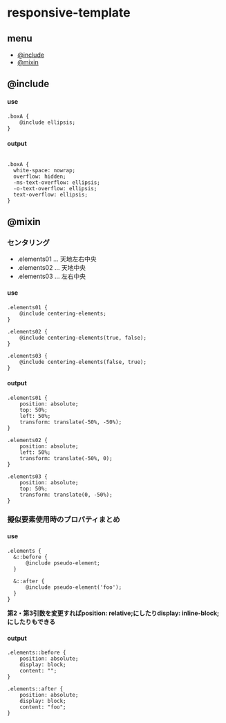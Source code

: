 # responsive-template  

## menu
* [@include](#include)
* [@mixin](#mixin)

## @include  
#### use  

```
.boxA {
	@include ellipsis;
}

```

#### output  


```

.boxA {
  white-space: nowrap;
  overflow: hidden;
  -ms-text-overflow: ellipsis;
  -o-text-overflow: ellipsis;
  text-overflow: ellipsis;
}

```


## @mixin  

### センタリング  
* .elements01 … 天地左右中央
* .elements02 … 天地中央
* .elements03 … 左右中央  
  
#### use  

```
.elements01 {
	@include centering-elements;
}
```

```
.elements02 {
	@include centering-elements(true, false);
}
```

```
.elements03 {
	@include centering-elements(false, true);
}
```

#### output  

```
.elements01 {
	position: absolute;
	top: 50%;
	left: 50%;
	transform: translate(-50%, -50%);
}
```

```
.elements02 {
	position: absolute;
	left: 50%;
	transform: translate(-50%, 0);
}
```

```
.elements03 {
	position: absolute;
	top: 50%;
	transform: translate(0, -50%);
}
```
### 擬似要素使用時のプロパティまとめ  
  
  #### use  

  ```
  .elements {
	&::before {
		@include pseudo-element;
	}

	&::after {
		@include pseudo-element('foo');
	}
}
```
**第2・第3引数を変更すればposition: relative;にしたりdisplay: inline-block;にしたりもできる**

#### output  

```
.elements::before {
	position: absolute;
	display: block;
	content: "";
}

.elements::after {
	position: absolute;
	display: block;
	content: "foo";
}
```
